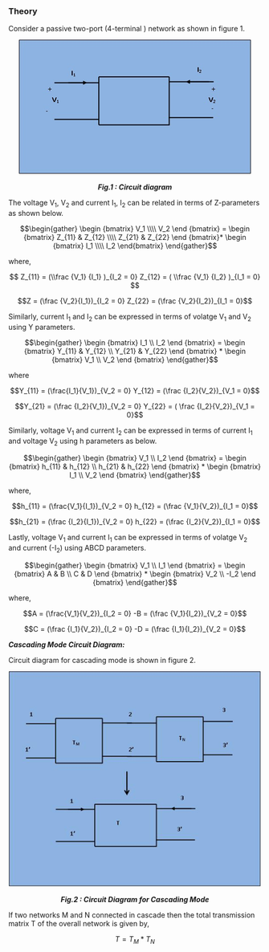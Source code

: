 ### Theory

 Consider a passive two-port (4-terminal ) network as shown in figure 1.

<div align="center">
<img src="images/main tp.jpg" />

***Fig.1 : Circuit diagram***
</div>

The voltage V<sub>1</sub>, V<sub>2</sub>  and current I<sub>1</sub>, I<sub>2</sub> can be related in terms of Z-parameters as shown below.

$$\begin{gather}
\begin {bmatrix}
V_1 \\\\
V_2
\end {bmatrix} =
\begin {bmatrix}
Z_{11} & Z_{12} \\\\
Z_{21} & Z_{22}
\end {bmatrix}*
\begin {bmatrix}
I_1 \\\\
I_2
\end{bmatrix}
\end{gather}$$

where,

$$ Z_{11} = (\\frac {V_1} {I_1} )_{I_2 = 0} Z_{12} = ( \\frac {V_1} {I_2} )_{I_1 = 0} $$

$$Z = (\frac {V_2}{I_1})_{I_2 = 0}  Z_{22} = (\frac {V_2}{I_2})_{I_1 = 0}$$

Similarly, current I<sub>1</sub> and I<sub>2</sub> can be expressed in terms of volatge V<sub>1</sub> and V<sub>2</sub> using Y parameters.

$$\begin{gather}
\begin {bmatrix}
I_1 \\
I_2
\end {bmatrix} =
\begin {bmatrix}
Y_{11} & Y_{12} \\
Y_{21} & Y_{22}
\end {bmatrix} * 
\begin {bmatrix}
V_1 \\
V_2
\end {bmatrix}
\end{gather}$$

where

$$Y_{11} = (\frac{I_1}{V_1})_{V_2 = 0} Y_{12} = (\frac {I_2}{V_2})_{V_1 = 0}$$

$$Y_{21} = (\frac {I_2}{V_1})_{V_2 = 0} Y_{22} = ( \frac {I_2}{V_2})_{V_1 = 0}$$

Similarly, voltage V<sub>1</sub> and current I<sub>2</sub> can be expressed in terms of current I<sub>1</sub> and voltage V<sub>2</sub> using h parameters as below.

$$\begin{gather}
\begin {bmatrix}
V_1 \\
I_2
\end {bmatrix} =
\begin {bmatrix}
h_{11} & h_{12} \\
h_{21} & h_{22}
\end {bmatrix} * 
\begin {bmatrix}
I_1 \\
V_2
\end {bmatrix}
\end{gather}$$

where,

$$h_{11} = (\frac{V_1}{I_1})_{V_2 = 0} h_{12} = (\frac {V_1}{V_2})_{I_1 = 0}$$

$$h_{21} = (\frac {I_2}{I_1})_{V_2 = 0} h_{22} = (\frac {I_2}{V_2})_{I_1 = 0}$$

Lastly, voltage V<sub>1</sub> and current I<sub>1</sub> can be expressed in terms of volatge V<sub>2</sub> and current (-I<sub>2</sub>) using ABCD parameters.

$$\begin{gather}
\begin {bmatrix}
V_1 \\
I_1
\end {bmatrix} =
\begin {bmatrix}
A & B \\
C & D
\end {bmatrix} * 
\begin {bmatrix}
V_2 \\
-I_2
\end {bmatrix}
\end{gather}$$

where,

$$A = (\frac{V_1}{V_2})_{I_2 = 0} -B = (\frac {V_1}{I_2})_{V_2 = 0}$$

$$C = (\frac {I_1}{V_2})_{I_2 = 0} -D = (\frac {I_1}{I_2})_{V_2 = 0}$$

***Cascading Mode Circuit Diagram:***

Circuit diagram for cascading mode is shown in figure 2.

<div align="center">
<img src="images/tp main 2.JPG" />

***Fig.2 : Circuit Diagram for Cascading Mode***
</div>

If two networks M and N connected in cascade then the total transmission matrix T of the overall network is given by,

$$T = T_M * T_N$$

<script id="MathJax-script" async src="https://cdn.jsdelivr.net/npm/mathjax@3/es5/tex-mml-chtml.js"></script>

